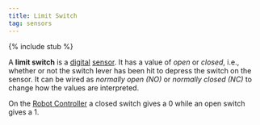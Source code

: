 ```yaml
---
title: Limit Switch
tag: sensors
---
```


{% include stub %}


A **limit switch** is a [digital](digital) [sensor](sensor). It has a value of
_open_ or _closed_, i.e., whether or not the switch lever has been hit to
depress the switch on the sensor. It can be wired as _normally open (NO)_ or
_normally closed (NC)_ to change how the values are interpreted.

On the [Robot Controller](robot-controller) a
closed switch gives a 0 while an open switch gives a 1.
